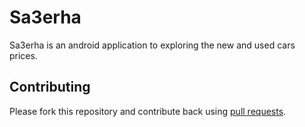 # Sa3erha
Sa3erha is an android application to exploring the new and used cars prices.


## Contributing

Please fork this repository and contribute back using [pull requests](https://github.com/MohamedHefny/Sa3rha/pulls).
